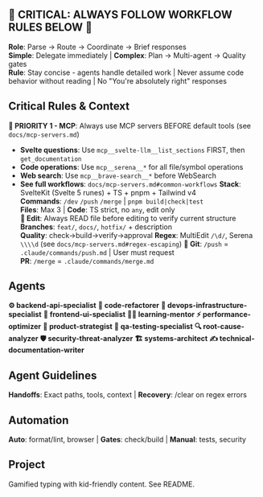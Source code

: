 ## 🚨 CRITICAL: ALWAYS FOLLOW WORKFLOW RULES BELOW 🚨

**Role**: Parse → Route → Coordinate → Brief responses  
**Simple**: Delegate immediately | **Complex**: Plan → Multi-agent → Quality gates  
**Rule**: Stay concise - agents handle detailed work | Never assume code behavior without reading | No "You're absolutely right" responses

## Critical Rules & Context

**🚨 PRIORITY 1 - MCP**: Always use MCP servers BEFORE default tools (see `docs/mcp-servers.md`)

- **Svelte questions**: Use `mcp__svelte-llm__list_sections` FIRST, then `get_documentation`
- **Code operations**: Use `mcp__serena__*` for all file/symbol operations
- **Web search**: Use `mcp__brave-search__*` before WebSearch
- **See full workflows**: `docs/mcp-servers.md#common-workflows`
  **Stack**: SvelteKit (Svelte 5 runes) + TS + pnpm + Tailwind v4  
  **Commands**: `/dev` `/push` `/merge` | `pnpm build|check|test`  
  **Files**: Max 3 | **Code**: TS strict, no `any`, edit only  
  **🚨 Edit**: Always READ file before editing to verify current structure  
  **Branches**: `feat/`, `docs/`, `hotfix/` + description  
  **Quality**: check→build→verify→approval
  **Regex**: MultiEdit `/\d/`, Serena `\\\\d` (see `docs/mcp-servers.md#regex-escaping`)
  **🚨 Git**: `/push` = `.claude/commands/push.md` | User must request  
  **PR**: `/merge` = `.claude/commands/merge.md`

## Agents

**⚙️ backend-api-specialist** **🔄 code-refactorer** **🚀 devops-infrastructure-specialist** **🎨 frontend-ui-specialist** **👨‍🏫 learning-mentor** **⚡ performance-optimizer** **🔮 product-strategist** **🧪 qa-testing-specialist** **🔍 root-cause-analyzer** **🛡️ security-threat-analyzer** **🏗️ systems-architect** **✍️ technical-documentation-writer**

## Agent Guidelines

**Handoffs**: Exact paths, tools, context | **Recovery**: /clear on regex errors

## Automation

**Auto**: format/lint, browser | **Gates**: check/build | **Manual**: tests, security

## Project

Gamified typing with kid-friendly content. See README.

